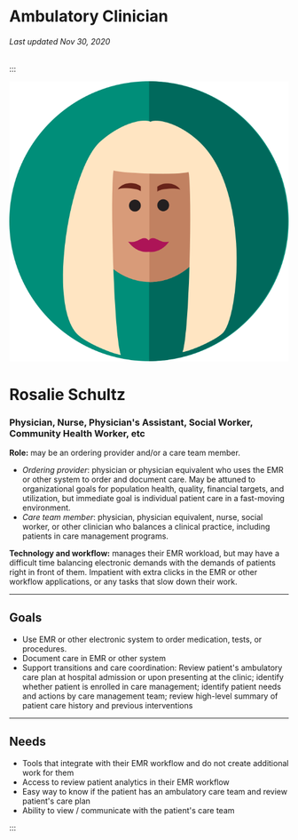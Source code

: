 # Ambulatory Clinician

###### Last updated Nov 30, 2020

:::

<div class="persona-header">

![Avatar Image](./assets/avatars/avatar31.svg)

<div>

# Rosalie Schultz

### Physician, Nurse, Physician's Assistant, Social Worker, Community Health Worker, etc

**Role:** may be an ordering provider and/or a care team member.
-   *Ordering provider*: physician or physician equivalent who uses the EMR or other system to order and document care. May be attuned to organizational goals for population health, quality, financial targets, and utilization, but immediate goal is individual patient care in a fast-moving environment.
-   *Care team member*: physician, physician equivalent, nurse, social worker, or other clinician who balances a clinical practice, including patients in care management programs.

**Technology and workflow:** manages their EMR workload, but may have a difficult time balancing electronic demands with the demands of patients right in front of them. Impatient with extra clicks in the EMR or other workflow applications, or any tasks that slow down their work.

</div>

</div>

---

## Goals

-   Use EMR or other electronic system to order medication, tests, or procedures.
-   Document care in EMR or other system
-   Support transitions and care coordination: Review patient's ambulatory care plan at hospital admission or upon presenting at the clinic; identify whether patient is enrolled in care management; identify patient needs and actions by care management team; review high-level summary of patient care history and previous interventions


---

## Needs

-   Tools that integrate with their EMR workflow and do not create additional work for them
-   Access to review patient analytics in their EMR workflow
-   Easy way to know if the patient has an ambulatory care team and review patient's care plan
-   Ability to view / communicate with the patient's care team

:::
